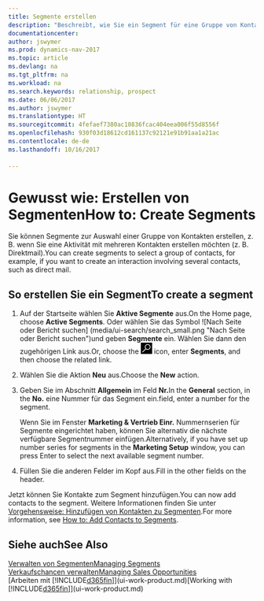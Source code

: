 ```yaml
---
title: Segmente erstellen
description: "Beschreibt, wie Sie ein Segment für eine Gruppe von Kontakten in Dynamics NAV erstellen, beispielsweise um mehrere Kontakte mit einer Direktsendung anzusprechen."
documentationcenter: 
author: jswymer
ms.prod: dynamics-nav-2017
ms.topic: article
ms.devlang: na
ms.tgt_pltfrm: na
ms.workload: na
ms.search.keywords: relationship, prospect
ms.date: 06/06/2017
ms.author: jswymer
ms.translationtype: HT
ms.sourcegitcommit: 4fefaef7380ac10836fcac404eea006f55d8556f
ms.openlocfilehash: 930f03d18612cd161137c92121e91b91aa1a21ac
ms.contentlocale: de-de
ms.lasthandoff: 10/16/2017

---
```

# <a name="how-to-create-segments"></a><span data-ttu-id="2b556-103">Gewusst wie: Erstellen von Segmenten</span><span class="sxs-lookup"><span data-stu-id="2b556-103">How to: Create Segments</span></span>
<span data-ttu-id="2b556-104">Sie können Segmente zur Auswahl einer Gruppe von Kontakten erstellen, z. B. wenn Sie eine Aktivität mit mehreren Kontakten erstellen möchten (z. B. Direktmail).</span><span class="sxs-lookup"><span data-stu-id="2b556-104">You can create segments to select a group of contacts, for example, if you want to create an interaction involving several contacts, such as direct mail.</span></span>

## <a name="to-create-a-segment"></a><span data-ttu-id="2b556-105">So erstellen Sie ein Segment</span><span class="sxs-lookup"><span data-stu-id="2b556-105">To create a segment</span></span>
1. <span data-ttu-id="2b556-106">Auf der Startseite wählen Sie **Aktive Segmente** aus.</span><span class="sxs-lookup"><span data-stu-id="2b556-106">On the Home page, choose **Active Segments**.</span></span> <span data-ttu-id="2b556-107">Oder wählen Sie das Symbol ![Nach Seite oder Bericht suchen] (media/ui-search/search_small.png "Nach Seite oder Bericht suchen")und geben **Segmente** ein. Wählen Sie dann den zugehörigen Link aus.</span><span class="sxs-lookup"><span data-stu-id="2b556-107">Or, choose the ![Search for Page or Report](media/ui-search/search_small.png "Search for Page or Report icon") icon, enter **Segments**, and then choose the related link.</span></span>
2. <span data-ttu-id="2b556-108">Wählen Sie die Aktion **Neu** aus.</span><span class="sxs-lookup"><span data-stu-id="2b556-108">Choose the **New** action.</span></span>
3. <span data-ttu-id="2b556-109">Geben Sie im Abschnitt **Allgemein** im Feld **Nr.**</span><span class="sxs-lookup"><span data-stu-id="2b556-109">In the **General** section, in the **No.**</span></span> <span data-ttu-id="2b556-110">eine Nummer für das Segment ein.</span><span class="sxs-lookup"><span data-stu-id="2b556-110">field, enter a number for the segment.</span></span>

    <span data-ttu-id="2b556-111">Wenn Sie im Fenster **Marketing & Vertrieb Einr.** Nummernserien für Segmente eingerichtet haben, können Sie alternativ die nächste verfügbare Segmentnummer einfügen.</span><span class="sxs-lookup"><span data-stu-id="2b556-111">Alternatively, if you have set up number series for segments in the **Marketing Setup** window, you can press Enter to select the next available segment number.</span></span>
4. <span data-ttu-id="2b556-112">Füllen Sie die anderen Felder im Kopf aus.</span><span class="sxs-lookup"><span data-stu-id="2b556-112">Fill in the other fields on the header.</span></span>

<span data-ttu-id="2b556-113">Jetzt können Sie Kontakte zum Segment hinzufügen.</span><span class="sxs-lookup"><span data-stu-id="2b556-113">You can now add contacts to the segment.</span></span> <span data-ttu-id="2b556-114">Weitere Informationen finden Sie unter [Vorgehensweise: Hinzufügen von Kontakten zu Segmenten](marketing-add-contact-segment.md).</span><span class="sxs-lookup"><span data-stu-id="2b556-114">For more information, see [How to: Add Contacts to Segments](marketing-add-contact-segment.md).</span></span>

## <a name="see-also"></a><span data-ttu-id="2b556-115">Siehe auch</span><span class="sxs-lookup"><span data-stu-id="2b556-115">See Also</span></span>
[<span data-ttu-id="2b556-116">Verwalten von Segmenten</span><span class="sxs-lookup"><span data-stu-id="2b556-116">Managing Segments</span></span>](marketing-segments.md)  
[<span data-ttu-id="2b556-117">Verkaufschancen verwalten</span><span class="sxs-lookup"><span data-stu-id="2b556-117">Managing Sales Opportunities</span></span>](marketing-manage-sales-opportunities.md)  
<span data-ttu-id="2b556-118">[Arbeiten mit [!INCLUDE[d365fin](includes/d365fin_md.md)]](ui-work-product.md)</span><span class="sxs-lookup"><span data-stu-id="2b556-118">[Working with [!INCLUDE[d365fin](includes/d365fin_md.md)]](ui-work-product.md)</span></span>  

